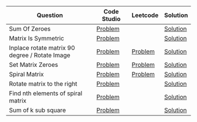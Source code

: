 | Question                                       | Code Studio                                                                                          | Leetcode                                                    | Solution                              |
| ---------------------------------------------- | ---------------------------------------------------------------------------------------------------- | ----------------------------------------------------------- | ------------------------------------- |
| Sum Of Zeroes                                  | [Problem](https://www.codingninjas.com/codestudio/problems/array-sum_893287)                         |                                                             | [Solution](SumOfZeroes.java)          |
| Matrix Is Symmetric                            | [Problem](https://www.codingninjas.com/codestudio/problems/matrix-is-symmetric_799361)               |                                                             | [Solution](SymmetricMatrix.java)      |
| Inplace rotate matrix 90 degree / Rotate Image | [Problem](https://www.codingninjas.com/codestudio/problems/inplace-rotate-matrix-90-degree_839734)   | [Problem](https://leetcode.com/problems/rotate-image/)      | [Solution](RotateMatrix90Degree.java) |
| Set Matrix Zeroes                              | [Problem](https://www.codingninjas.com/codestudio/problems/set-matrix-zeros_3846774)                 | [Problem](https://leetcode.com/problems/set-matrix-zeroes/) | [Solution](SetMatrixZero.java)        |
| Spiral Matrix                                  | [Problem](https://www.codingninjas.com/codestudio/problems/print-spiral_547)                         | [Problem](https://leetcode.com/problems/spiral-matrix/)     | [Solution](SpiralMatrix.java)         |
| Rotate matrix to the right                     | [Problem](https://www.codingninjas.com/codestudio/problems/rotate-matrix-by-k_840699)                |                                                             | [Solution](RotateMatrixRight.java)    |
| Find nth elements of spiral matrix             | [Problem](https://www.codingninjas.com/codestudio/problems/find-nth-elements-of-spiral-matrix_98130) |                                                             | [Solution](FindKthSpiral.java)        |
| Sum of k sub square                            | [Problem](https://www.codingninjas.com/codestudio/problems/print-all-kxk_893291)                     |                                                             | [Solution](SumOfKSubSquare.java)      |

